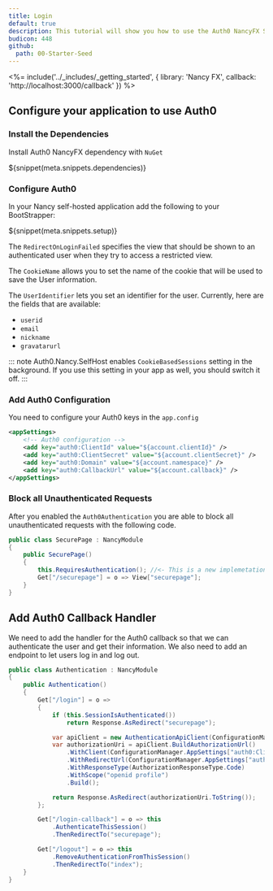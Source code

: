 ```yaml
---
title: Login
default: true
description: This tutorial will show you how to use the Auth0 NancyFX SDK to add authentication and authorization to your web app.
budicon: 448
github:
  path: 00-Starter-Seed
---
```

<%= include('../_includes/_getting_started', { library: 'Nancy FX', callback: 'http://localhost:3000/callback' }) %>

## Configure your application to use Auth0 

### Install the Dependencies

Install Auth0 NancyFX dependency with `NuGet`

${snippet(meta.snippets.dependencies)}

### Configure Auth0

In your Nancy self-hosted application add the following to your BootStrapper:

${snippet(meta.snippets.setup)}

The `RedirectOnLoginFailed` specifies the view that should be shown to an authenticated user when they try to access a restricted view.

The `CookieName` allows you to set the name of the cookie that will be used to save the User information.

The `UserIdentifier` lets you set an identifier for the user. Currently, here are the fields that are available:

  * `userid`
  * `email`
  * `nickname`
  * `gravatarurl`

::: note
Auth0.Nancy.SelfHost enables `CookieBasedSessions` setting in the background. If you use this setting in your app as well, you should switch it off.
:::

### Add Auth0 Configuration

You need to configure your Auth0 keys in the `app.config`

```xml
<appSettings>
    <!-- Auth0 configuration -->
    <add key="auth0:ClientId" value="${account.clientId}" />
    <add key="auth0:ClientSecret" value="${account.clientSecret}" />
    <add key="auth0:Domain" value="${account.namespace}" />
    <add key="auth0:CallbackUrl" value="${account.callback}" />
</appSettings>
```

### Block all Unauthenticated Requests

After you enabled the `Auth0Authentication` you are able to block all unauthenticated requests with the following code.

```cs
public class SecurePage : NancyModule
{
    public SecurePage()
    {
        this.RequiresAuthentication(); //<- This is a new implemetation of default extension
        Get["/securepage"] = o => View["securepage"];
    }
}
```

## Add Auth0 Callback Handler

We need to add the handler for the Auth0 callback so that we can authenticate the user and get their information. We also need to add an endpoint to let users log in and log out.

```cs
public class Authentication : NancyModule
{
    public Authentication()
    {
        Get["/login"] = o =>
        {
            if (this.SessionIsAuthenticated())
                return Response.AsRedirect("securepage");

            var apiClient = new AuthenticationApiClient(ConfigurationManager.AppSettings["auth0:domain"]);
            var authorizationUri = apiClient.BuildAuthorizationUrl()
                .WithClient(ConfigurationManager.AppSettings["auth0:ClientId"])
                .WithRedirectUrl(ConfigurationManager.AppSettings["auth0:CallbackUrl"])
                .WithResponseType(AuthorizationResponseType.Code)
                .WithScope("openid profile")
                .Build();

            return Response.AsRedirect(authorizationUri.ToString());
        };

        Get["/login-callback"] = o => this
            .AuthenticateThisSession()
            .ThenRedirectTo("securepage");

        Get["/logout"] = o => this
            .RemoveAuthenticationFromThisSession()
            .ThenRedirectTo("index");
    }
}
```
